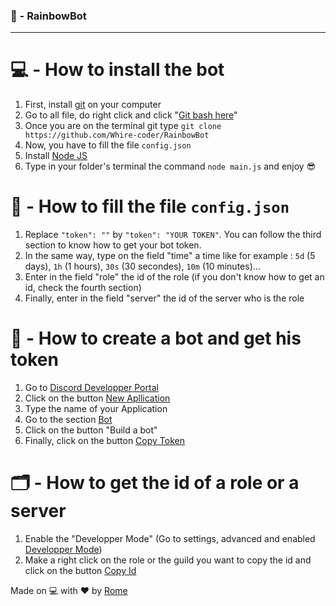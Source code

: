 ### 🎨 - RainbowBot
---

# 💻 - How to install the bot

1) First, install [git](https://git-scm.com/downloads) on your computer
2) Go to all file, do right click and click "[Git bash here](https://cdn.discordapp.com/attachments/763392166575603722/844993345666678795/bash.PNG)"
3) Once you are on the terminal git type `git clone https://github.com/Whire-coder/RainbowBot` 
4) Now, you have to fill the file `config.json` 
5) Install [Node JS](https://nodejs.org/en/download/)
6) Type in your folder's terminal the command `node main.js` and enjoy 😎

# 💾 - How to fill the file `config.json`

1) Replace `"token": ""` by `"token": "YOUR TOKEN"`. You can follow the third section to know how to get your bot token.
2) In the same way, type on the field "time" a time like for example : `5d` (5 days), `1h` (1 hours), `30s` (30 secondes), `10m` (10 minutes)...
3) Enter in the field "role" the id of the role (if you don't know how to get an id, check the fourth section)
4) Finally, enter in the field "server" the id of the server who is the role

# 🤖 - How to create a bot and get his token

1) Go to [Discord Developper Portal](https://discord.com/developers/applications)
2) Click on the button [New Apllication](https://cdn.discordapp.com/attachments/763392166575603722/844995074038431784/new.PNG)
3) Type the name of your Application
4) Go to the section [Bot](https://cdn.discordapp.com/attachments/763392166575603722/844995238606405712/bot.PNG)
5) Click on the button "Build a bot"
6) Finally, click on the button [Copy Token](https://cdn.discordapp.com/attachments/763392166575603722/844995488709476393/copy.PNG)

# 🗂️ - How to get the id of a role or a server

1) Enable the "Developper Mode" (Go to settings, advanced and enabled [Developper Mode](https://cdn.discordapp.com/attachments/763392166575603722/844995835364245514/dev.PNG))
2) Make a right click on the role or the guild you want  to copy the id and click on the button [Copy Id](https://cdn.discordapp.com/attachments/763392166575603722/844996071658487848/copyid.PNG)

Made on 💻 with ❤️ by [Rome](https://discord.com/users/709481084286533773)